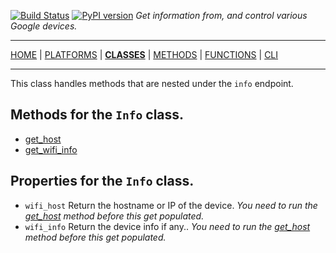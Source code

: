 [![Build Status][travis_status]][travis] [![PyPI version][pypi_badge]][pypi] _Get information from, and control various Google devices._

***

[HOME][home] | [PLATFORMS][platforms] | [**CLASSES**][classes] | [METHODS][methods] | [FUNCTIONS][functions] | [CLI][cli]

***

This class handles methods that are nested under the `info` endpoint.

## Methods for the `Info` class.

- [get_host](https://ludeeus.github.io/ROOT/methods/wifi/info/get_host)
- [get_wifi_info](https://ludeeus.github.io/ROOT/methods/wifi/info/get_wifi_info)

## Properties for the `Info` class.

- `wifi_host` Return the hostname or IP of the device. _You need to run the [get_host](https://ludeeus.github.io/ROOT/methods/wifi/info/get_host) method before this get populated._
- `wifi_info` Return the device info if any.. _You need to run the [get_host](https://ludeeus.github.io/ROOT/methods/wifi/info/get_host) method before this get populated._


<!-- menu -->
[travis]: https://travis-ci.com/ludeeus/googledevices
[travis_status]: https://travis-ci.com/ludeeus/googledevices.svg?branch=master
[pypi]:https://pypi.org/project/googledevices/
[pypi_badge]: https://badge.fury.io/py/googledevices.svg
[home]: https://ludeeus.github.io/ROOT
[platforms]: https://ludeeus.github.io/ROOT/platforms
[classes]: https://ludeeus.github.io/ROOT/classes
[methods]: https://ludeeus.github.io/ROOT/methods
[functions]: https://ludeeus.github.io/ROOT/functions
[cli]: https://ludeeus.github.io/ROOT/cli